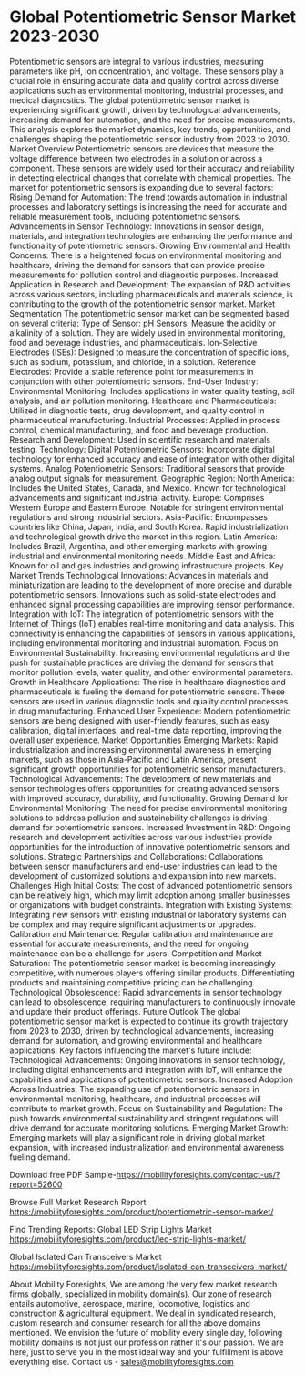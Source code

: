 # Global Potentiometric Sensor Market 2023-2030
Potentiometric sensors are integral to various industries, measuring parameters like pH, ion concentration, and voltage. These sensors play a crucial role in ensuring accurate data and quality control across diverse applications such as environmental monitoring, industrial processes, and medical diagnostics. The global potentiometric sensor market is experiencing significant growth, driven by technological advancements, increasing demand for automation, and the need for precise measurements. This analysis explores the market dynamics, key trends, opportunities, and challenges shaping the potentiometric sensor industry from 2023 to 2030.
Market Overview
Potentiometric sensors are devices that measure the voltage difference between two electrodes in a solution or across a component. These sensors are widely used for their accuracy and reliability in detecting electrical changes that correlate with chemical properties. The market for potentiometric sensors is expanding due to several factors:
Rising Demand for Automation: The trend towards automation in industrial processes and laboratory settings is increasing the need for accurate and reliable measurement tools, including potentiometric sensors.
Advancements in Sensor Technology: Innovations in sensor design, materials, and integration technologies are enhancing the performance and functionality of potentiometric sensors.
Growing Environmental and Health Concerns: There is a heightened focus on environmental monitoring and healthcare, driving the demand for sensors that can provide precise measurements for pollution control and diagnostic purposes.
Increased Application in Research and Development: The expansion of R&D activities across various sectors, including pharmaceuticals and materials science, is contributing to the growth of the potentiometric sensor market.
Market Segmentation
The potentiometric sensor market can be segmented based on several criteria:
Type of Sensor:
pH Sensors: Measure the acidity or alkalinity of a solution. They are widely used in environmental monitoring, food and beverage industries, and pharmaceuticals.
Ion-Selective Electrodes (ISEs): Designed to measure the concentration of specific ions, such as sodium, potassium, and chloride, in a solution.
Reference Electrodes: Provide a stable reference point for measurements in conjunction with other potentiometric sensors.
End-User Industry:
Environmental Monitoring: Includes applications in water quality testing, soil analysis, and air pollution monitoring.
Healthcare and Pharmaceuticals: Utilized in diagnostic tests, drug development, and quality control in pharmaceutical manufacturing.
Industrial Processes: Applied in process control, chemical manufacturing, and food and beverage production.
Research and Development: Used in scientific research and materials testing.
Technology:
Digital Potentiometric Sensors: Incorporate digital technology for enhanced accuracy and ease of integration with other digital systems.
Analog Potentiometric Sensors: Traditional sensors that provide analog output signals for measurement.
Geographic Region:
North America: Includes the United States, Canada, and Mexico. Known for technological advancements and significant industrial activity.
Europe: Comprises Western Europe and Eastern Europe. Notable for stringent environmental regulations and strong industrial sectors.
Asia-Pacific: Encompasses countries like China, Japan, India, and South Korea. Rapid industrialization and technological growth drive the market in this region.
Latin America: Includes Brazil, Argentina, and other emerging markets with growing industrial and environmental monitoring needs.
Middle East and Africa: Known for oil and gas industries and growing infrastructure projects.
Key Market Trends
Technological Innovations: Advances in materials and miniaturization are leading to the development of more precise and durable potentiometric sensors. Innovations such as solid-state electrodes and enhanced signal processing capabilities are improving sensor performance.
Integration with IoT: The integration of potentiometric sensors with the Internet of Things (IoT) enables real-time monitoring and data analysis. This connectivity is enhancing the capabilities of sensors in various applications, including environmental monitoring and industrial automation.
Focus on Environmental Sustainability: Increasing environmental regulations and the push for sustainable practices are driving the demand for sensors that monitor pollution levels, water quality, and other environmental parameters.
Growth in Healthcare Applications: The rise in healthcare diagnostics and pharmaceuticals is fueling the demand for potentiometric sensors. These sensors are used in various diagnostic tools and quality control processes in drug manufacturing.
Enhanced User Experience: Modern potentiometric sensors are being designed with user-friendly features, such as easy calibration, digital interfaces, and real-time data reporting, improving the overall user experience.
Market Opportunities
Emerging Markets: Rapid industrialization and increasing environmental awareness in emerging markets, such as those in Asia-Pacific and Latin America, present significant growth opportunities for potentiometric sensor manufacturers.
Technological Advancements: The development of new materials and sensor technologies offers opportunities for creating advanced sensors with improved accuracy, durability, and functionality.
Growing Demand for Environmental Monitoring: The need for precise environmental monitoring solutions to address pollution and sustainability challenges is driving demand for potentiometric sensors.
Increased Investment in R&D: Ongoing research and development activities across various industries provide opportunities for the introduction of innovative potentiometric sensors and solutions.
Strategic Partnerships and Collaborations: Collaborations between sensor manufacturers and end-user industries can lead to the development of customized solutions and expansion into new markets.
Challenges
High Initial Costs: The cost of advanced potentiometric sensors can be relatively high, which may limit adoption among smaller businesses or organizations with budget constraints.
Integration with Existing Systems: Integrating new sensors with existing industrial or laboratory systems can be complex and may require significant adjustments or upgrades.
Calibration and Maintenance: Regular calibration and maintenance are essential for accurate measurements, and the need for ongoing maintenance can be a challenge for users.
Competition and Market Saturation: The potentiometric sensor market is becoming increasingly competitive, with numerous players offering similar products. Differentiating products and maintaining competitive pricing can be challenging.
Technological Obsolescence: Rapid advancements in sensor technology can lead to obsolescence, requiring manufacturers to continuously innovate and update their product offerings.
Future Outlook
The global potentiometric sensor market is expected to continue its growth trajectory from 2023 to 2030, driven by technological advancements, increasing demand for automation, and growing environmental and healthcare applications. Key factors influencing the market's future include:
Technological Advancements: Ongoing innovations in sensor technology, including digital enhancements and integration with IoT, will enhance the capabilities and applications of potentiometric sensors.
Increased Adoption Across Industries: The expanding use of potentiometric sensors in environmental monitoring, healthcare, and industrial processes will contribute to market growth.
Focus on Sustainability and Regulation: The push towards environmental sustainability and stringent regulations will drive demand for accurate monitoring solutions.
Emerging Market Growth: Emerging markets will play a significant role in driving global market expansion, with increased industrialization and environmental awareness fueling demand.


Download free PDF Sample-https://mobilityforesights.com/contact-us/?report=52600


Browse Full Market Research Report 
https://mobilityforesights.com/product/potentiometric-sensor-market/

Find Trending Reports:
Global LED Strip Lights Market 
https://mobilityforesights.com/product/led-strip-lights-market/

Global Isolated Can Transceivers Market 
https://mobilityforesights.com/product/isolated-can-transceivers-market/



About Mobility Foresights,
We are among the very few market research firms globally, specialized in mobility domain(s). Our zone of research entails automotive, aerospace, marine, locomotive, logistics and construction & agricultural equipment. We deal in syndicated research, custom research and consumer research for all the above domains mentioned.
We envision the future of mobility every single day, following mobility domains is not just our profession rather it's our passion. We are here, just to serve you in the most ideal way and your fulfillment is above everything else. Contact us -  sales@mobilityforesights.com 
